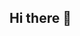 ## Hi there 👋

<!--
**zay65/Zay65** is a ✨ _special_ ✨ repository because its `README.md` (this file) appears on your GitHub profile.

Hello, I'm Zay. I am currently enrolled and working towards my A.S. in cybersecurity.

- 🔭 I have created a homelab, setting up Active directory run on windows 2019 server. I set up a Domain Controller and connected it to a windows 10 client, created account setups, done password resets, user creation and permissions.
- 🌱 I’m currently learning ...
- 👯 I’m looking to collaborate on ...
- 🤔 I’m looking for help with with 
- 💬 Ask me about ...
- 📫 How to reach me: ...
- 😄 Pronouns: ...
- ⚡ Fun fact: ...
-->
